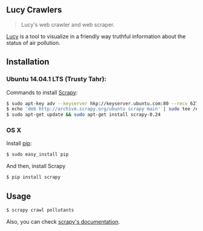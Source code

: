 ## Lucy Crawlers
> Lucy's web crawler and web scraper.

[Lucy](https://github.com/chirakiru/lucy "Code repository") is a tool to visualize in a friendly way truthful information about the status of air pollution.

## Installation

### Ubuntu 14.04.1 LTS (Trusty Tahr):
Commands to install [Scrapy](http://doc.scrapy.org):

```bash
$ sudo apt-key adv --keyserver hkp://keyserver.ubuntu.com:80 --recv 627220E7
$ echo 'deb http://archive.scrapy.org/ubuntu scrapy main' | sudo tee /etc/apt/sources.list.d/scrapy.list
$ sudo apt-get update && sudo apt-get install scrapy-0.24
```

### OS X
Install [pip](https://pip.pypa.io/en/latest/):

```bash
$ sudo easy_install pip
```

And then, install Scrapy

```bash
$ pip install scrapy
```

## Usage

```bash
$ scrapy crawl pollutants
```

Also, you can check [scrapy's documentation](http://doc.scrapy.org/en/latest/index.html).
